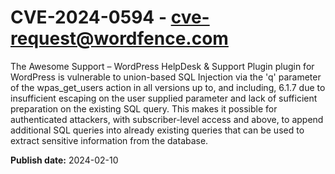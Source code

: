 # CVE-2024-0594 - cve-request@wordfence.com

The Awesome Support – WordPress HelpDesk & Support Plugin plugin for WordPress is vulnerable to union-based SQL Injection via the 'q' parameter of the wpas_get_users action in all versions up to, and including, 6.1.7 due to insufficient escaping on the user supplied parameter and lack of sufficient preparation on the existing SQL query.  This makes it possible for authenticated attackers, with subscriber-level access and above, to append additional SQL queries into already existing queries that can be used to extract sensitive information from the database.

**Publish date:** 2024-02-10
